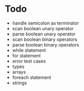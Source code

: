 # Todo
* handle semicolon as terminator
* scan boolean unary operator
* parse boolean unary operator
* scan boolean binary operators
* parse boolean binary operators
* while statement
* for statement
* error test cases
* types
* arrays
* foreach statement
* strings